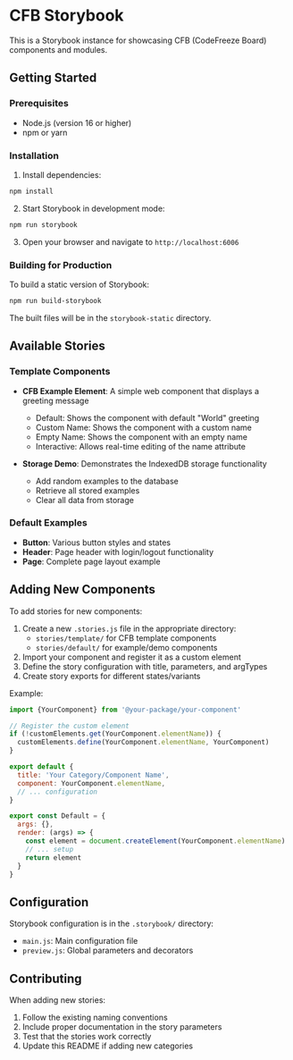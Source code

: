# CFB Storybook

This is a Storybook instance for showcasing CFB (CodeFreeze Board) components and modules.

## Getting Started

### Prerequisites

- Node.js (version 16 or higher)
- npm or yarn

### Installation

1. Install dependencies:
```bash
npm install
```

2. Start Storybook in development mode:
```bash
npm run storybook
```

3. Open your browser and navigate to `http://localhost:6006`

### Building for Production

To build a static version of Storybook:

```bash
npm run build-storybook
```

The built files will be in the `storybook-static` directory.

## Available Stories

### Template Components

- **CFB Example Element**: A simple web component that displays a greeting message
  - Default: Shows the component with default "World" greeting
  - Custom Name: Shows the component with a custom name
  - Empty Name: Shows the component with an empty name
  - Interactive: Allows real-time editing of the name attribute

- **Storage Demo**: Demonstrates the IndexedDB storage functionality
  - Add random examples to the database
  - Retrieve all stored examples
  - Clear all data from storage

### Default Examples

- **Button**: Various button styles and states
- **Header**: Page header with login/logout functionality
- **Page**: Complete page layout example

## Adding New Components

To add stories for new components:

1. Create a new `.stories.js` file in the appropriate directory:
   - `stories/template/` for CFB template components
   - `stories/default/` for example/demo components
2. Import your component and register it as a custom element
3. Define the story configuration with title, parameters, and argTypes
4. Create story exports for different states/variants

Example:

```javascript
import {YourComponent} from '@your-package/your-component'

// Register the custom element
if (!customElements.get(YourComponent.elementName)) {
  customElements.define(YourComponent.elementName, YourComponent)
}

export default {
  title: 'Your Category/Component Name',
  component: YourComponent.elementName,
  // ... configuration
}

export const Default = {
  args: {},
  render: (args) => {
    const element = document.createElement(YourComponent.elementName)
    // ... setup
    return element
  }
}
```

## Configuration

Storybook configuration is in the `.storybook/` directory:

- `main.js`: Main configuration file
- `preview.js`: Global parameters and decorators

## Contributing

When adding new stories:

1. Follow the existing naming conventions
2. Include proper documentation in the story parameters
3. Test that the stories work correctly
4. Update this README if adding new categories 